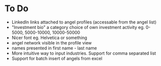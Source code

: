 # To Do
* LinkedIn links attached to angel profiles (accessable from the angel list)
* "Investment bio" a category choice of own investment activity eg. 0-5000, 5000-10000, 10000-50000
* Nicer font eg. Helvetica or something
* angel network visible in the profile view
* names presented in first name - last name
* More intuitive way to input industries. Support for comma separated list
* Support for batch insert of angels from excel